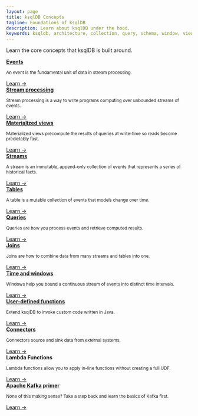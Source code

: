 ```yaml
---
layout: page
title: ksqlDB Concepts
tagline: Foundations of ksqlDB
description: Learn about ksqlDB under the hood.
keywords: ksqldb, architecture, collection, query, schema, window, view
---
```


<script type="text/javascript">
        window.location = 'https://docs.confluent.io/platform/current/ksqldb/concepts/index.html';
</script>

Learn the core concepts that ksqlDB is built around.

<div class="cards">
  <div class="card concepts">
    <a href="/concepts/events"><strong>Events</strong></a>
    <p class="card-body"><small>An event is the fundamental unit of data in stream processing.</small></p>
    <span><a href="/concepts/events">Learn →</a></span>
  </div>

  <div class="card concepts">
    <a href="/concepts/stream-processing"><strong>Stream processing</strong></a>
    <p class="card-body"><small>Stream processing is a way to write programs computing over unbounded streams of events.</small></p>
    <span><a href="/concepts/stream-processing">Learn →</a></span>
  </div>

  <div class="card concepts">
    <a href="/concepts/materialized-views"><strong>Materialized views</strong></a>
    <p class="card-body"><small>Materialized views precompute the results of queries at write-time so reads become predictably fast.</small></p>
    <span><a href="/concepts/materialized-views">Learn →</a></span>
  </div>
</div>

<div class="cards">
  <div class="card concepts">
    <a href="/concepts/streams"><strong>Streams</strong></a>
    <p class="card-body"><small>A stream is an immutable, append-only collection of events that represents a series of historical facts.</small></p>
    <span><a href="/concepts/streams">Learn →</a></span>
  </div>

  <div class="card concepts">
    <a href="/concepts/tables"><strong>Tables</strong></a>
    <p class="card-body"><small>A table is a mutable collection of events that models change over time.</small></p>
    <span><a href="/concepts/tables">Learn →</a></span>
  </div>

  <div class="card concepts">
    <a href="/concepts/queries"><strong>Queries</strong></a>
    <p class="card-body"><small>Queries are how you process events and retrieve computed results.</small></p>
    <span><a href="/concepts/queries">Learn →</a></span>
  </div>
</div>

<div class="cards">
  <div class="card concepts">
    <a href="/developer-guide/joins"><strong>Joins</strong></a>
    <p class="card-body"><small>Joins are how to combine data from many streams and tables into one.</small></p>
    <span><a href="/developer-guide/joins">Learn →</a></span>
  </div>

  <div class="card concepts">
    <a href="/concepts/time-and-windows-in-ksqldb-queries"><strong>Time and windows</strong></a>
    <p class="card-body"><small>Windows help you bound a continuous stream of events into distinct time intervals.</small></p>
    <span><a href="/concepts/time-and-windows-in-ksqldb-queries">Learn →</a></span>
  </div>

  <div class="card concepts">
    <a href="/concepts/functions"><strong>User-defined functions</strong></a>
    <p class="card-body"><small>Extend ksqlDB to invoke custom code written in Java.</small></p>
    <span><a href="/concepts/functions">Learn →</a></span>
  </div>
</div>

<div class="cards">
  <div class="card concepts">
    <a href="/concepts/connectors"><strong>Connectors</strong></a>
    <p class="card-body"><small>Connectors source and sink data from external systems.</small></p>
    <span><a href="/concepts/connectors">Learn →</a></span>
  </div>
  <div class="card concepts">
    <strong>Lambda Functions</strong>
    <p class="card-body"><small>Lambda functions allow you to apply in-line functions without creating a full UDF.</small></p>
    <span><a href="/concepts/lambda-functions">Learn →</a></span>
  </div>
  
  <div class="card concepts">
    <a href="/overview/apache-kafka-primer"><strong>Apache Kafka primer</strong></a>
    <p class="card-body"><small>None of this making sense? Take a step back and learn the basics of Kafka first.</small></p>
    <span><a href="/overview/apache-kafka-primer">Learn →</a></span>
  </div>
</div>